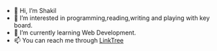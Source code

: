 - 👋 Hi, I’m Shakil
- 👀 I’m interested in programming,reading,writing and playing with key board.
- 🌱 I’m currently learning Web Development.
- 📫 You can reach me through [LinkTree](https://linktr.ee/saiful_shakil)
